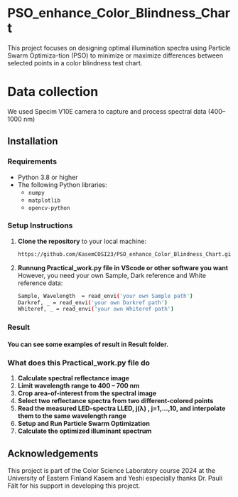 # PSO_enhance_Color_Blindness_Chart
This project focuses on designing optimal illumination spectra using Particle Swarm Optimiza-tion (PSO) to minimize or maximize differences between selected points in a color blindness test chart.

# Data collection
We used Specim V10E camera to capture and process spectral data (400–1000 nm)

## Installation

### Requirements
- Python 3.8 or higher
- The following Python libraries:
  - `numpy`
  - `matplotlib`
  - `opencv-python`
  
### Setup Instructions
1. **Clone the repository** to your local machine:
   ```bash
   https://github.com/KasemCOSI23/PSO_enhance_Color_Blindness_Chart.git
   ```
2. **Runnung Practical_work.py file in VScode or other software you want** However, you need your own Sample, Dark reference and White reference data:
   ```bash
   Sample, Wavelength  = read_envi('your own Sample path')
   Darkref, _ = read_envi('your own Darkref path')
   Whiteref, _ = read_envi('your own Whiteref path')
   ```
### Result
#### You can see some examples of result in Result folder.

### What does this Practical_work.py file do
1. **Calculate spectral reflectance image** 
2. **Limit wavelength range to 400 – 700 nm**
3. **Crop area-of-interest from the spectral image**
4. **Select two reflectance spectra from two different-colored points**
5. **Read the measured LED-spectra LLED, j(λ) , j=1,…,10, and interpolate them to the same wavelength range**
6. **Setup and Run Particle Swarm Optimization**
7. **Calculate the optimized illuminant spectrum**
   

## Acknowledgements
This project is part of the Color Science Laboratory course 2024 at the University of Eastern Finland
Kasem and Yeshi especially thanks Dr. Pauli Fält for his support in developing this project.
